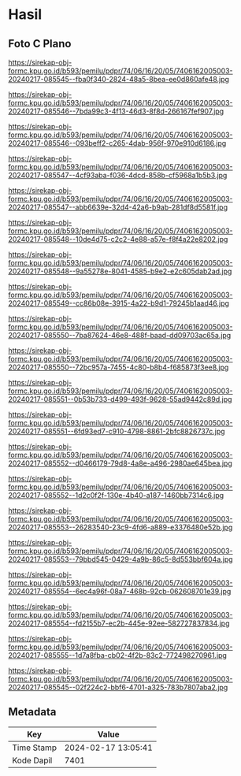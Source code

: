 # Hasil

## Foto C Plano

https://sirekap-obj-formc.kpu.go.id/b593/pemilu/pdpr/74/06/16/20/05/7406162005003-20240217-085545--fba0f340-2824-48a5-8bea-ee0d860afe48.jpg

https://sirekap-obj-formc.kpu.go.id/b593/pemilu/pdpr/74/06/16/20/05/7406162005003-20240217-085546--7bda99c3-4f13-46d3-8f8d-266167fef907.jpg

https://sirekap-obj-formc.kpu.go.id/b593/pemilu/pdpr/74/06/16/20/05/7406162005003-20240217-085546--093beff2-c265-4dab-956f-970e910d6186.jpg

https://sirekap-obj-formc.kpu.go.id/b593/pemilu/pdpr/74/06/16/20/05/7406162005003-20240217-085547--4cf93aba-f036-4dcd-858b-cf5968a1b5b3.jpg

https://sirekap-obj-formc.kpu.go.id/b593/pemilu/pdpr/74/06/16/20/05/7406162005003-20240217-085547--abb6639e-32d4-42a6-b9ab-281df8d5581f.jpg

https://sirekap-obj-formc.kpu.go.id/b593/pemilu/pdpr/74/06/16/20/05/7406162005003-20240217-085548--10de4d75-c2c2-4e88-a57e-f8f4a22e8202.jpg

https://sirekap-obj-formc.kpu.go.id/b593/pemilu/pdpr/74/06/16/20/05/7406162005003-20240217-085548--9a55278e-8041-4585-b9e2-e2c605dab2ad.jpg

https://sirekap-obj-formc.kpu.go.id/b593/pemilu/pdpr/74/06/16/20/05/7406162005003-20240217-085549--cc86b08e-3915-4a22-b9d1-79245b1aad46.jpg

https://sirekap-obj-formc.kpu.go.id/b593/pemilu/pdpr/74/06/16/20/05/7406162005003-20240217-085550--7ba87624-46e8-488f-baad-dd09703ac65a.jpg

https://sirekap-obj-formc.kpu.go.id/b593/pemilu/pdpr/74/06/16/20/05/7406162005003-20240217-085550--72bc957a-7455-4c80-b8b4-f685873f3ee8.jpg

https://sirekap-obj-formc.kpu.go.id/b593/pemilu/pdpr/74/06/16/20/05/7406162005003-20240217-085551--0b53b733-d499-493f-9628-55ad9442c89d.jpg

https://sirekap-obj-formc.kpu.go.id/b593/pemilu/pdpr/74/06/16/20/05/7406162005003-20240217-085551--6fd93ed7-c910-4798-8861-2bfc8826737c.jpg

https://sirekap-obj-formc.kpu.go.id/b593/pemilu/pdpr/74/06/16/20/05/7406162005003-20240217-085552--d0466179-79d8-4a8e-a496-2980ae645bea.jpg

https://sirekap-obj-formc.kpu.go.id/b593/pemilu/pdpr/74/06/16/20/05/7406162005003-20240217-085552--1d2c0f2f-130e-4b40-a187-1460bb7314c6.jpg

https://sirekap-obj-formc.kpu.go.id/b593/pemilu/pdpr/74/06/16/20/05/7406162005003-20240217-085553--26283540-23c9-4fd6-a889-e3376480e52b.jpg

https://sirekap-obj-formc.kpu.go.id/b593/pemilu/pdpr/74/06/16/20/05/7406162005003-20240217-085553--79bbd545-0429-4a9b-86c5-8d553bbf604a.jpg

https://sirekap-obj-formc.kpu.go.id/b593/pemilu/pdpr/74/06/16/20/05/7406162005003-20240217-085554--6ec4a96f-08a7-468b-92cb-062608701e39.jpg

https://sirekap-obj-formc.kpu.go.id/b593/pemilu/pdpr/74/06/16/20/05/7406162005003-20240217-085554--fd2155b7-ec2b-445e-92ee-582727837834.jpg

https://sirekap-obj-formc.kpu.go.id/b593/pemilu/pdpr/74/06/16/20/05/7406162005003-20240217-085555--1d7a8fba-cb02-4f2b-83c2-772498270961.jpg

https://sirekap-obj-formc.kpu.go.id/b593/pemilu/pdpr/74/06/16/20/05/7406162005003-20240217-085545--02f224c2-bbf6-4701-a325-783b7807aba2.jpg


## Metadata

| Key        | Value               |
| ---------- | ------------------- |
| Time Stamp | 2024-02-17 13:05:41 |
| Kode Dapil | 7401                |



